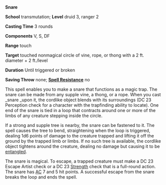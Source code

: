  **Snare**

**School** transmutation; **Level** druid 3, ranger 2

**Casting Time** 3 rounds

**Components** V, S, DF

**Range** touch

**Target** touched nonmagical circle of vine, rope, or thong with a 2 ft. diameter + 2 ft./level

**Duration** Until triggered or broken

**Saving Throw** none; **[Spell Resistance](../glossary#_spell-resistance)** no

This spell enables you to make a snare that functions as a magic trap. The snare can be made from any supple vine, a thong, or a rope. When you cast _snare _upon it, the cordlike object blends with its surroundings (DC 23 Perception check for a character with the trapfinding ability to locate). One end of the snare is tied in a loop that contracts around one or more of the limbs of any creature stepping inside the circle.

If a strong and supple tree is nearby, the snare can be fastened to it. The spell causes the tree to bend, straightening when the loop is triggered, dealing 1d6 points of damage to the creature trapped and lifting it off the ground by the trapped limb or limbs. If no such tree is available, the cordlike object tightens around the creature, dealing no damage but causing it to be [entangled](../glossary#_entangled).

The snare is magical. To escape, a trapped creature must make a DC 23 Escape Artist check or a DC 23 [Strength](../gettingStarted#_strength) check that is a full-round action. The snare has [AC](../combat#_armor-class) 7 and 5 hit points. A successful escape from the snare breaks the loop and ends the spell.

